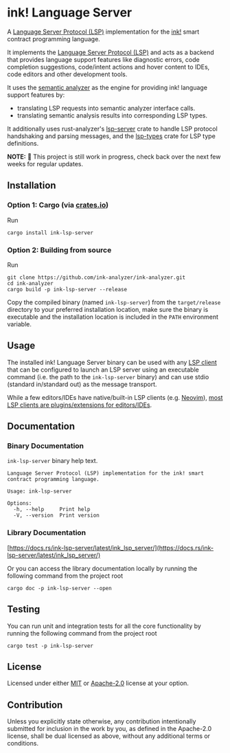 # ink! Language Server

A [Language Server Protocol (LSP)](https://microsoft.github.io/language-server-protocol/) implementation for the [ink!](https://use.ink/) smart contract programming language.

It implements the [Language Server Protocol (LSP)](https://microsoft.github.io/language-server-protocol/) and acts as a backend that provides language support features like diagnostic errors, code completion suggestions, code/intent actions and hover content to IDEs, code editors and other development tools.

It uses the [semantic analyzer](/crates/analyzer) as the engine for providing ink! language support features by:
- translating LSP requests into semantic analyzer interface calls.
- translating semantic analysis results into corresponding LSP types.

It additionally uses rust-analyzer's [lsp-server](https://docs.rs/lsp-server/latest/lsp_server/) crate to handle LSP protocol handshaking and parsing messages, and the [lsp-types](https://docs.rs/lsp-types/latest/lsp_types/) crate for LSP type definitions.

**NOTE:** 🚧 This project is still work in progress, check back over the next few weeks for regular updates.

## Installation

### Option 1: Cargo (via [crates.io](https://crates.io/crates/ink-lsp-server))

Run

```shell
cargo install ink-lsp-server
```

### Option 2: Building from source

Run
```shell
git clone https://github.com/ink-analyzer/ink-analyzer.git
cd ink-analyzer
cargo build -p ink-lsp-server --release
```

Copy the compiled binary (named `ink-lsp-server`) from the `target/release` directory to your preferred installation location, make sure the binary is executable and the installation location is included in the `PATH` environment variable.

## Usage

The installed ink! Language Server binary can be used with any [LSP client](https://microsoft.github.io/language-server-protocol/implementors/tools/) that can be configured to launch an LSP server using an executable command (i.e. the path to the `ink-lsp-server` binary) and can use stdio (standard in/standard out) as the message transport.

While a few editors/IDEs have native/built-in LSP clients (e.g. [Neovim](https://neovim.io/doc/user/lsp.html)), [most LSP clients are plugins/extensions for editors/IDEs](https://microsoft.github.io/language-server-protocol/implementors/tools/).

## Documentation

### Binary Documentation

`ink-lsp-server` binary help text.
```console
Language Server Protocol (LSP) implementation for the ink! smart contract programming language.

Usage: ink-lsp-server

Options:
  -h, --help     Print help
  -V, --version  Print version
```

### Library Documentation

[https://docs.rs/ink-lsp-server/latest/ink_lsp_server/](https://docs.rs/ink-lsp-server/latest/ink_lsp_server/)

Or you can access the library documentation locally by running the following command from the project root

```shell
cargo doc -p ink-lsp-server --open
```

## Testing

You can run unit and integration tests for all the core functionality by running the following command from the project root

```shell
cargo test -p ink-lsp-server
```

## License

Licensed under either [MIT](/LICENSE-MIT) or [Apache-2.0](/LICENSE-APACHE) license at your option.

## Contribution

Unless you explicitly state otherwise, any contribution intentionally submitted
for inclusion in the work by you, as defined in the Apache-2.0 license, shall be
dual licensed as above, without any additional terms or conditions.
